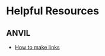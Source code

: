 # Helpful Resources

## ANVIL
- [How to make links](https://anvilproject.org/guides/content/creating-links)
